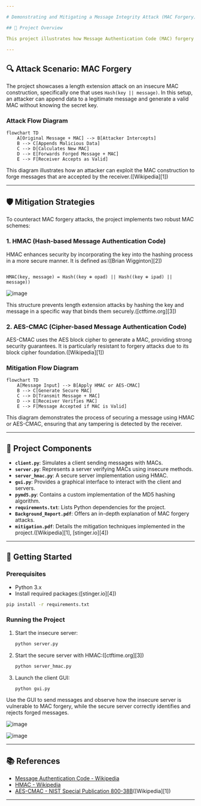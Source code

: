 ```yaml
---

# Demonstrating and Mitigating a Message Integrity Attack (MAC Forgery)

## 📌 Project Overview

This project illustrates how Message Authentication Code (MAC) forgery attacks can compromise message integrity and demonstrates effective cryptographic mitigations. By simulating real-world attack scenarios and implementing secure MAC schemes like HMAC and AES-CMAC, it provides a hands-on understanding of message integrity threats and defenses.

---
```


## 🔍 Attack Scenario: MAC Forgery

The project showcases a length extension attack on an insecure MAC construction, specifically one that uses `Hash(key || message)`. In this setup, an attacker can append data to a legitimate message and generate a valid MAC without knowing the secret key.

### Attack Flow Diagram

```mermaid
flowchart TD
    A[Original Message + MAC] --> B[Attacker Intercepts]
    B --> C[Appends Malicious Data]
    C --> D[Calculates New MAC]
    D --> E[Forwards Forged Message + MAC]
    E --> F[Receiver Accepts as Valid]
```

This diagram illustrates how an attacker can exploit the MAC construction to forge messages that are accepted by the receiver.([Wikipedia][1])

---

## 🛡️ Mitigation Strategies

To counteract MAC forgery attacks, the project implements two robust MAC schemes:

### 1. HMAC (Hash-based Message Authentication Code)

HMAC enhances security by incorporating the key into the hashing process in a more secure manner. It is defined as:([Brian Wigginton][2])

```

HMAC(key, message) = Hash((key ⊕ opad) || Hash((key ⊕ ipad) || message))
```
![image](https://github.com/user-attachments/assets/67ce4597-39a8-4984-ae2b-2d26680a9678)



This structure prevents length extension attacks by hashing the key and message in a specific way that binds them securely.([ctftime.org][3])

### 2. AES-CMAC (Cipher-based Message Authentication Code)

AES-CMAC uses the AES block cipher to generate a MAC, providing strong security guarantees. It is particularly resistant to forgery attacks due to its block cipher foundation.([Wikipedia][1])

### Mitigation Flow Diagram

```mermaid
flowchart TD
    A[Message Input] --> B[Apply HMAC or AES-CMAC]
    B --> C[Generate Secure MAC]
    C --> D[Transmit Message + MAC]
    D --> E[Receiver Verifies MAC]
    E --> F[Message Accepted if MAC is Valid]
```

This diagram demonstrates the process of securing a message using HMAC or AES-CMAC, ensuring that any tampering is detected by the receiver.

---

## 🧪 Project Components

* **`client.py`**: Simulates a client sending messages with MACs.
* **`server.py`**: Represents a server verifying MACs using insecure methods.
* **`server_hmac.py`**: A secure server implementation using HMAC.
* **`gui.py`**: Provides a graphical interface to interact with the client and servers.
* **`pymd5.py`**: Contains a custom implementation of the MD5 hashing algorithm.
* **`requirements.txt`**: Lists Python dependencies for the project.
* **`Background_Report.pdf`**: Offers an in-depth explanation of MAC forgery attacks.
* **`mitigation.pdf`**: Details the mitigation techniques implemented in the project.([Wikipedia][1], [stinger.io][4])

---

## 🚀 Getting Started

### Prerequisites

* Python 3.x
* Install required packages:([stinger.io][4])

```bash
pip install -r requirements.txt
```



### Running the Project

1. Start the insecure server:

   ```bash
   python server.py
   ```



2. Start the secure server with HMAC:([ctftime.org][3])

   ```bash
   python server_hmac.py
   ```



3. Launch the client GUI:

   ```bash
   python gui.py
   ```



Use the GUI to send messages and observe how the insecure server is vulnerable to MAC forgery, while the secure server correctly identifies and rejects forged messages.

![image](https://github.com/user-attachments/assets/cc0f9c91-0384-427a-8000-68b3a0f0d386)

![image](https://github.com/user-attachments/assets/be96c8b7-0eaf-4a8f-b146-ca20accefea0)



---

## 📚 References

* [Message Authentication Code - Wikipedia](https://en.wikipedia.org/wiki/Message_authentication_code)
* [HMAC - Wikipedia](https://en.wikipedia.org/wiki/HMAC)
* [AES-CMAC - NIST Special Publication 800-38B](https://nvlpubs.nist.gov/nistpubs/Legacy/SP/nistspecialpublication800-38b.pdf)([Wikipedia][1])

---
